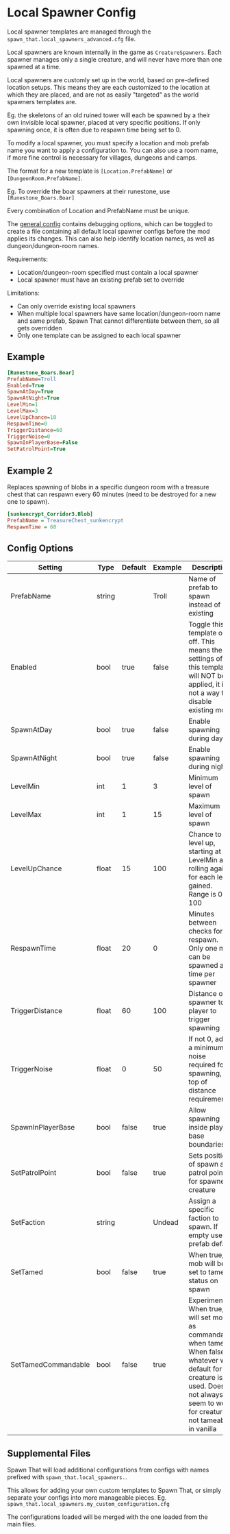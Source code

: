 # Local Spawner Config

Local spawner templates are managed through the `spawn_that.local_spawners_advanced.cfg` file.

Local spawners are known internally in the game as `CreatureSpawners`.
Each spawner manages only a single creature, and will never have more than one spawned at a time.

Local spawners are customly set up in the world, based on pre-defined location setups. This means they are each customized to the location at which they are placed, and are not as easily "targeted" as the world spawners templates are. 

Eg. the skeletons of an old ruined tower will each be spawned by a their own invisible local spawner, placed at very specific positions. If only spawning once, it is often due to respawn time being set to 0.

To modify a local spawner, you must specify a location and mob prefab name you want to apply a configuration to.
You can also use a room name, if more fine control is necessary for villages, dungeons and camps.

The format for a new template is `[Location.PrefabName]` or `[DungeonRoom.PrefabName]`. 

Eg.
To override the boar spawners at their runestone, use 
`[Runestone_Boars.Boar]`

Every combination of Location and PrefabName must be unique.

The [general config](General-Config) contains debugging options, which can be toggled to create a file containing all default local spawner configs before the mod applies its changes.
This can also help identify location names, as well as dungeon/dungeon-room names.

Requirements:
- Location/dungeon-room specified must contain a local spawner
- Local spawner must have an existing prefab set to override

Limitations:
- Can only override existing local spawners
- When multiple local spawners have same location/dungeon-room name and same prefab, Spawn That cannot differentiate between them, so all gets overridden
- Only one template can be assigned to each local spawner

## Example 
``` INI
[Runestone_Boars.Boar]
PrefabName=Troll
Enabled=True
SpawnAtDay=True
SpawnAtNight=True
LevelMin=1
LevelMax=3
LevelUpChance=10
RespawnTime=0
TriggerDistance=60
TriggerNoise=0
SpawnInPlayerBase=False
SetPatrolPoint=True
```

## Example 2
Replaces spawning of blobs in a specific dungeon room with a treasure chest that can respawn every 60 minutes (need to be destroyed for a new one to spawn).

``` INI
[sunkencrypt_Corridor3.Blob]
PrefabName = TreasureChest_sunkencrypt
RespawnTime = 60
```

## Config Options

| Setting | Type | Default | Example | Description |
| --- | --- | --- | --- | --- |
| PrefabName | string | | Troll | Name of prefab to spawn instead of existing |
| Enabled | bool | true | false | Toggle this template on-off. This means the settings of this template will NOT be applied, it is not a way to disable existing mobs |
| SpawnAtDay | bool | true | false | Enable spawning during day. |
| SpawnAtNight | bool | true | false | Enable spawning during night. |
| LevelMin | int | 1 | 3 | Minimum level of spawn |
| LevelMax | int | 1 | 15 | Maximum level of spawn |
| LevelUpChance | float | 15 | 100 | Chance to level up, starting at LevelMin and rolling again for each level gained. Range is 0 to 100 |
| RespawnTime | float | 20 | 0 | Minutes between checks for respawn. Only one mob can be spawned at time per spawner |
| TriggerDistance | float | 60 | 100 | Distance of spawner to player to trigger spawning |
| TriggerNoise | float | 0 | 50 | If not 0, adds a minimum noise required for spawning, on top of distance requirement |
| SpawnInPlayerBase | bool | false | true | Allow spawning inside player base boundaries |
| SetPatrolPoint | bool | false | true | Sets position of spawn as patrol point for spawned creature |
| SetFaction | string | | Undead | Assign a specific faction to spawn. If empty uses prefab default |
| SetTamed | bool | false | true | When true, mob will be set to tamed status on spawn |
| SetTamedCommandable | bool | false | true | Experimental. When true, will set mob as commandable when tamed. When false, whatever was default for the creature is used. Does not always seem to work for creatures not tameable in vanilla |

## Supplemental Files

Spawn That will load additional configurations from configs with names prefixed with `spawn_that.local_spawners.`.

This allows for adding your own custom templates to Spawn That, or simply separate your configs into more manageable pieces.
Eg. `spawn_that.local_spawners.my_custom_configuration.cfg`

The configurations loaded will be merged with the one loaded from the main files.